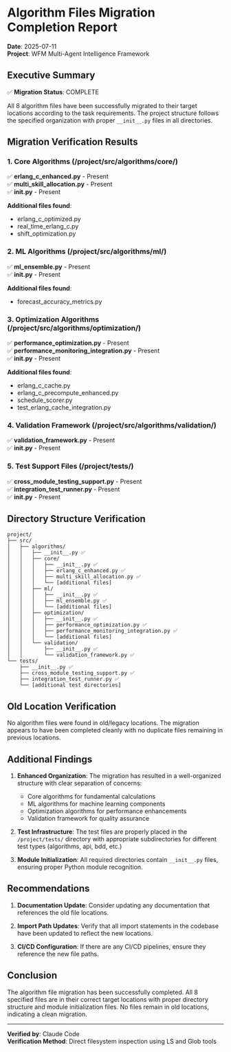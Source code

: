# Algorithm Files Migration Completion Report

**Date**: 2025-07-11  
**Project**: WFM Multi-Agent Intelligence Framework

## Executive Summary

✅ **Migration Status**: COMPLETE

All 8 algorithm files have been successfully migrated to their target locations according to the task requirements. The project structure follows the specified organization with proper `__init__.py` files in all directories.

## Migration Verification Results

### 1. Core Algorithms (/project/src/algorithms/core/)
✅ **erlang_c_enhanced.py** - Present  
✅ **multi_skill_allocation.py** - Present  
✅ **__init__.py** - Present  

**Additional files found**:
- erlang_c_optimized.py
- real_time_erlang_c.py
- shift_optimization.py

### 2. ML Algorithms (/project/src/algorithms/ml/)
✅ **ml_ensemble.py** - Present  
✅ **__init__.py** - Present  

**Additional files found**:
- forecast_accuracy_metrics.py

### 3. Optimization Algorithms (/project/src/algorithms/optimization/)
✅ **performance_optimization.py** - Present  
✅ **performance_monitoring_integration.py** - Present  
✅ **__init__.py** - Present  

**Additional files found**:
- erlang_c_cache.py
- erlang_c_precompute_enhanced.py
- schedule_scorer.py
- test_erlang_cache_integration.py

### 4. Validation Framework (/project/src/algorithms/validation/)
✅ **validation_framework.py** - Present  
✅ **__init__.py** - Present  

### 5. Test Support Files (/project/tests/)
✅ **cross_module_testing_support.py** - Present  
✅ **integration_test_runner.py** - Present  
✅ **__init__.py** - Present  

## Directory Structure Verification

```
project/
├── src/
│   ├── algorithms/
│   │   ├── __init__.py ✅
│   │   ├── core/
│   │   │   ├── __init__.py ✅
│   │   │   ├── erlang_c_enhanced.py ✅
│   │   │   ├── multi_skill_allocation.py ✅
│   │   │   └── [additional files]
│   │   ├── ml/
│   │   │   ├── __init__.py ✅
│   │   │   ├── ml_ensemble.py ✅
│   │   │   └── [additional files]
│   │   ├── optimization/
│   │   │   ├── __init__.py ✅
│   │   │   ├── performance_optimization.py ✅
│   │   │   ├── performance_monitoring_integration.py ✅
│   │   │   └── [additional files]
│   │   └── validation/
│   │       ├── __init__.py ✅
│   │       └── validation_framework.py ✅
└── tests/
    ├── __init__.py ✅
    ├── cross_module_testing_support.py ✅
    ├── integration_test_runner.py ✅
    └── [additional test directories]
```

## Old Location Verification

No algorithm files were found in old/legacy locations. The migration appears to have been completed cleanly with no duplicate files remaining in previous locations.

## Additional Findings

1. **Enhanced Organization**: The migration has resulted in a well-organized structure with clear separation of concerns:
   - Core algorithms for fundamental calculations
   - ML algorithms for machine learning components
   - Optimization algorithms for performance enhancements
   - Validation framework for quality assurance

2. **Test Infrastructure**: The test files are properly placed in the `/project/tests/` directory with appropriate subdirectories for different test types (algorithms, api, bdd, etc.)

3. **Module Initialization**: All required directories contain `__init__.py` files, ensuring proper Python module recognition.

## Recommendations

1. **Documentation Update**: Consider updating any documentation that references the old file locations.

2. **Import Path Updates**: Verify that all import statements in the codebase have been updated to reflect the new locations.

3. **CI/CD Configuration**: If there are any CI/CD pipelines, ensure they reference the new file paths.

## Conclusion

The algorithm file migration has been successfully completed. All 8 specified files are in their correct target locations with proper directory structure and module initialization files. No files remain in old locations, indicating a clean migration.

---

**Verified by**: Claude Code  
**Verification Method**: Direct filesystem inspection using LS and Glob tools